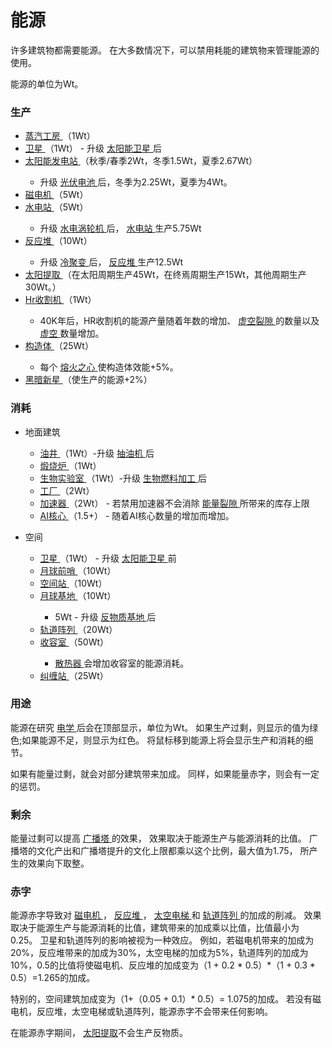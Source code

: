 # 能源
<p>
      许多建筑物都需要能源。
      在大多数情况下，可以禁用耗能的建筑物来管理能源的使用。
<p>
      能源的单位为Wt。
</p>

### 生产
<ul>
    <li>
      <a href="?file=001-猫咪百科/01-建筑物/06-工业建筑#蒸汽工房">
            蒸汽工房
      </a>
          （1Wt）
    </li>
    <li>
      <a href="?file=001-猫咪百科/07-空间/03-喵星#卫星">
            卫星
      </a>
          （1Wt） - 升级
          <a href="?file=001-猫咪百科/04-工坊/01-升级#太阳能卫星">
            太阳能卫星
      </a>
      后
    </li>
    <li>
      <a href="?file=001-猫咪百科/01-建筑物/01-食物生产#太阳能发电站">
            太阳能发电站
      </a>
          （秋季/春季2Wt，冬季1.5Wt，夏季2.67Wt）
    </li>
    <ul>
      <li>
                升级
        <a href="?file=001-猫咪百科/04-工坊/01-升级#光伏电池">
              光伏电池
        </a>
            后，冬季为2.25Wt，夏季为4Wt。
      </li>
    </ul>
    <li>
      <a href="?file=001-猫咪百科/01-建筑物/06-工业建筑#磁电机">
            磁电机
      </a>
          （5Wt）
    </li>
    <li>
      <a href="?file=001-猫咪百科/01-建筑物/01-食物生产#水电站">
            水电站
      </a>
          （5Wt）
    </li>
    <ul>
      <li>
            升级
          <a href="?file=001-猫咪百科/04-工坊/01-升级#水电涡轮机">
              水电涡轮机
          </a>
            后，
            <a href="?file=001-猫咪百科/01-建筑物/01-食物生产#水电站">
            水电站
            </a>
            生产5.75Wt
        </a>
      </li>
    </ul>
    <li>
      <a href="?file=001-猫咪百科/01-建筑物/06-工业建筑#反应堆">
            反应堆
      </a>
          （10Wt）
    </li>
    <ul>
      <li>
            升级
        <a href="?file=001-猫咪百科/04-工坊/01-升级#冷聚变">
              冷聚变 
        </a>
            后，
              <a href="?file=001-猫咪百科/01-建筑物/06-工业建筑#反应堆">
            反应堆
            </a> 生产12.5Wt
      </li>
    </ul>
    <li>
      <a href="?file=001-猫咪百科/07-空间/07-太阳#太阳提取">
            太阳提取
      </a>
      （在太阳周期生产45Wt，在终焉周期生产15Wt，其他周期生产30Wt。）
    </li>
    <li>
    <a href="?file=001-猫咪百科/07-空间/11-暗影">
            Hr收割机
      </a>
          （1Wt）
    </li>
    <ul>
      <li>
            </a>
            40K年后，HR收割机的能源产量随着年数的增加、
            <a href="?file=001-猫咪百科/08-时间#虚空裂隙">
            虚空裂隙
            </a>
            的数量以及
            <a href="?file=003-资源大全/53-虚空">
            虚空
            </a>
            数量增加。
      </li>
    </ul>
    <li>
      <a href="?file=001-猫咪百科/07-空间/13-半人马座星系">
            构造体
      </a>（25Wt）
    </li>
    <ul>
    <li> 每个
      <a href="?file=001-猫咪百科/07-空间/13-半人马座星系">
      熔火之心
      </a>
      使构造体效能+5%。
    </ul>
    <li>
      <a href="?file=001-猫咪百科/06-宗教/003-奥秘神学#黑暗新星">
            黑暗新星
      </a>
          （使生产的能源+2%）
    </li>
  </ul>
  
### 消耗
<ul>
    <li>
          地面建筑
    </li>
    <ul>
      <li>
        <a href="?file=001-猫咪百科/01-建筑物/05-资源建筑#油井">
        油井
        </a> （1Wt）-升级
      <a href="?file=001-猫咪百科/04-工坊/01-升级#抽油机"> 抽油机
      </a> 后
      </li>
      <li>
        <a href="?file=001-猫咪百科/01-建筑物/06-工业建筑#煅烧炉">
              煅烧炉
        </a>
            （1Wt）
      </li>
      <li>
        <a href="?file=001-猫咪百科/01-建筑物/03-科技建筑#生物实验室"> 生物实验室
        </a>
        （1Wt）-升级
        <a href="?file=001-猫咪百科/04-工坊/01-升级#生物燃料加工">  生物燃料加工
        </a>后
      </li>
      <li>
        <a href="?file=001-猫咪百科/01-建筑物/06-工业建筑#工厂">
              工厂
        </a>
            （2Wt）
      </li>
      <li>
        <a href="?file=001-猫咪百科/01-建筑物/05-资源建筑#加速器">
              加速器
        </a>
            （2Wt） - 若禁用加速器不会消除
        <a href="?file=001-猫咪百科/04-工坊/01-升级#能量裂隙">
              能量裂隙
        </a>
        所带来的库存上限
      </li>
      <li>
        <a href="?file=001-猫咪百科/01-建筑物/09-超级建筑物#AI核心">
              AI核心
        </a>
            （1.5+） - 随着AI核心数量的增加而增加。
      </li>
    </ul>
  </ul>
  <ul>
    <li>
          空间
    </li>
    <ul>
      <li>
        <a href="?file=001-猫咪百科/07-空间/03-轨道#卫星">
              卫星
        </a>
            （1Wt） - 升级
          <a href="?file=001-猫咪百科/04-工坊/01-升级#太阳能卫星">
              太阳能卫星
          </a>
            前
        <a href="#workshop#Solar_Satellites">
        </a>
      </li>
      <li>
        <a href="?file=001-猫咪百科/07-空间/04-月球#月球前哨">
              月球前哨
        </a>
            （10Wt）
      </li>
      <li>
        <a href="?file=001-猫咪百科/07-空间/03-轨道#空间站">
              空间站
        </a>
            （10Wt） 
      </li>
      <li>
        <a href="?file=001-猫咪百科/07-空间/04-月球#月球基地">
              月球基地
        </a>
            （10Wt）
      </li>
      <ul>
        <li>
            5Wt - 升级
          <a href="?file=001-猫咪百科/04-工坊/01-升级#反物质基地">
                反物质基地
          </a>
          后
        </li>
      </ul>
      <li>
        <a href="?file=001-猫咪百科/07-空间/06-碧池#轨道阵列">
              轨道阵列
        </a>
            （20Wt）
      </li>
      <li>
        <a href="?file=001-猫咪百科/07-空间/07-太阳#收容室">
              收容室
        </a>
            （50Wt）
      </li>
      <ul>
        <li>
          <a href="?file=001-猫咪百科/07-空间/07-太阳#散热器">
                散热器
          </a>
              会增加收容室的能源消耗。
        </li>
      </ul>
      <li>
        <a href="?file=001-猫咪百科/07-空间/12-卡戎">
              纠缠站
        </a>
            （25Wt）
      </li>
    </ul>
  </ul>
  
### 用途
<p>
        能源在研究
        <a href="?file=001-猫咪百科/03-科学/01-科学#电学"> 电学
        </a>
        后会在顶部显示，单位为Wt。
        如果生产过剩，则显示的值为绿色;如果能源不足，则显示为红色。
        将鼠标移到能源上将会显示生产和消耗的细节。
  </p>
  <p>
        如果有能量过剩，就会对部分建筑带来加成。
        同样，如果能量赤字，则会有一定的惩罚。
  </p>
  
 ### 剩余
<p>
          能量过剩可以提高
          <a href="?file=001-猫咪百科/01-建筑物/07-文化建筑#广播塔">
          广播塔
          </a>
          的效果，
          效果取决于能源生产与能源消耗的比值。
          广播塔的文化产出和广播塔提升的文化上限都乘以这个比例，最大值为1.75，
          所产生的效果向下取整。
    
### 赤字
 <p>
      能源赤字导致对
      <a href="?file=001-猫咪百科/01-建筑物/06-工业建筑#磁电机">
      磁电机
      </a>
      ，
      <a href="?file=001-猫咪百科/01-建筑物/06-工业建筑#反应堆">
      反应堆
      </a>
      ，
      <a href="?file=001-猫咪百科/07-空间/03-喵星#太空电梯">
      太空电梯
      </a>
      和
      <a href="?file=001-猫咪百科/07-空间/06-碧池">
      轨道阵列
      </a>
      的加成的削减。
      效果取决于能源生产与能源消耗的比值，建筑带来的加成乘以比值，比值最小为0.25。
      卫星和轨道阵列的影响被视为一种效应。
      例如，若磁电机带来的加成为20%，反应堆带来的加成为30%，太空电梯的加成为5%，轨道阵列的加成为10%，0.5的比值将使磁电机、反应堆的加成变为（1 + 0.2 * 0.5）*（1 + 0.3 * 0.5）=1.265的加成。
      </p>
      特别的，空间建筑加成变为（1+（0.05 + 0.1）* 0.5）= 1.075的加成。
      若没有磁电机，反应堆，太空电梯或轨道阵列，能源赤字不会带来任何影响。
</p>
<p>在能源赤字期间， <a href="?file=001-猫咪百科/07-空间/07-太阳#太阳提取"> 太阳提取</a>不会生产反物质。</p>
